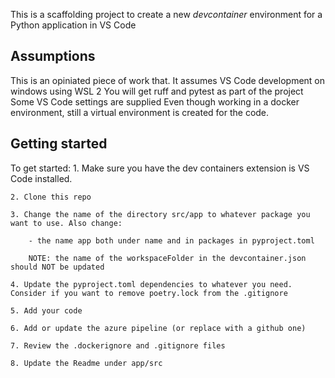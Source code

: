 This is a scaffolding project to create a new *devcontainer* environment for a Python application in VS Code

## Assumptions
This is an opiniated piece of work that. It assumes VS Code development on windows using WSL 2
You will get ruff and pytest as part of the project
Some VS Code settings are supplied
Even though working in a docker environment, still a virtual environment is created for the code.

## Getting started
To get started:
    1. Make sure you have the dev containers extension is VS Code installed.

    2. Clone this repo

    3. Change the name of the directory src/app to whatever package you want to use. Also change:

        - the name app both under name and in packages in pyproject.toml

        NOTE: the name of the workspaceFolder in the devcontainer.json should NOT be updated

    4. Update the pyproject.toml dependencies to whatever you need. Consider if you want to remove poetry.lock from the .gitignore
    
    5. Add your code

    6. Add or update the azure pipeline (or replace with a github one)

    7. Review the .dockerignore and .gitignore files

    8. Update the Readme under app/src
